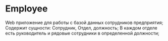 # Employee
Web приложение для работы с базой данных сотрудников предприятия;
Содержит сущности: Сотрудник, Отдел, должность;
В каждом отделе есть руководитель и рядовые сотрудники в определенной должности;
